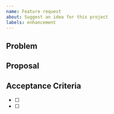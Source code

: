 ```yaml
---
name: Feature request
about: Suggest an idea for this project
labels: enhancement
---
```


## Problem

## Proposal

## Acceptance Criteria
- [ ]
- [ ]
